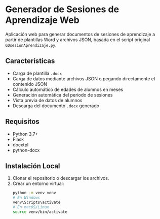 # Generador de Sesiones de Aprendizaje Web

Aplicación web para generar documentos de sesiones de aprendizaje a partir de plantillas Word y archivos JSON, basada en el script original `GDsesionAprendizaje.py`.

## Características

- Carga de plantilla `.docx`
- Carga de datos mediante archivos JSON o pegando directamente el contenido JSON
- Cálculo automático de edades de alumnos en meses
- Generación automática del periodo de sesiones
- Vista previa de datos de alumnos
- Descarga del documento `.docx` generado

## Requisitos

- Python 3.7+
- Flask
- docxtpl
- python-docx

## Instalación Local

1. Clonar el repositorio o descargar los archivos.
2. Crear un entorno virtual:
   ```bash
   python -m venv venv
   # En Windows
   venv\Scripts\activate
   # En macOS/Linux
   source venv/bin/activate